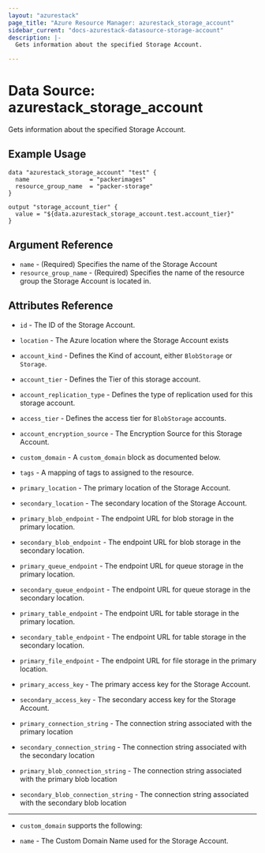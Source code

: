 ```yaml
---
layout: "azurestack"
page_title: "Azure Resource Manager: azurestack_storage_account"
sidebar_current: "docs-azurestack-datasource-storage-account"
description: |-
  Gets information about the specified Storage Account.

---
```


# Data Source: azurestack_storage_account

Gets information about the specified Storage Account.

## Example Usage

```hcl
data "azurestack_storage_account" "test" {
  name                 = "packerimages"
  resource_group_name  = "packer-storage"
}

output "storage_account_tier" {
  value = "${data.azurestack_storage_account.test.account_tier}"
}
```

## Argument Reference

* `name` - (Required) Specifies the name of the Storage Account
* `resource_group_name` - (Required) Specifies the name of the resource group the Storage Account is located in.

## Attributes Reference

* `id` - The ID of the Storage Account.

* `location` - The Azure location where the Storage Account exists

* `account_kind` - Defines the Kind of account, either `BlobStorage` or `Storage`.

* `account_tier` - Defines the Tier of this storage account.

* `account_replication_type` - Defines the type of replication used for this storage account.

* `access_tier` - Defines the access tier for `BlobStorage` accounts.

* `account_encryption_source` - The Encryption Source for this Storage Account.

* `custom_domain` - A `custom_domain` block as documented below.

* `tags` - A mapping of tags to assigned to the resource.

* `primary_location` - The primary location of the Storage Account.

* `secondary_location` - The secondary location of the Storage Account.

* `primary_blob_endpoint` - The endpoint URL for blob storage in the primary location.

* `secondary_blob_endpoint` - The endpoint URL for blob storage in the secondary location.

* `primary_queue_endpoint` - The endpoint URL for queue storage in the primary location.

* `secondary_queue_endpoint` - The endpoint URL for queue storage in the secondary location.

* `primary_table_endpoint` - The endpoint URL for table storage in the primary location.

* `secondary_table_endpoint` - The endpoint URL for table storage in the secondary location.

* `primary_file_endpoint` - The endpoint URL for file storage in the primary location.

* `primary_access_key` - The primary access key for the Storage Account.

* `secondary_access_key` - The secondary access key for the Storage Account.

* `primary_connection_string` - The connection string associated with the primary location

* `secondary_connection_string` - The connection string associated with the secondary location

* `primary_blob_connection_string` - The connection string associated with the primary blob location

* `secondary_blob_connection_string` - The connection string associated with the secondary blob location

---

* `custom_domain` supports the following:

* `name` - The Custom Domain Name used for the Storage Account.
